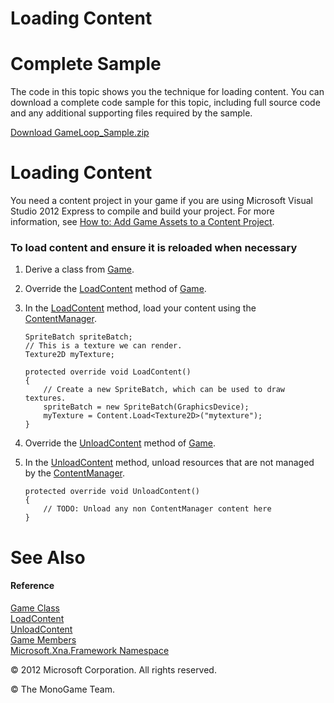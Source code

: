 

# Loading Content

# Complete Sample

The code in this topic shows you the technique for loading content. You can download a complete code sample for this topic, including full source code and any additional supporting files required by the sample.

[Download GameLoop_Sample.zip](http://go.microsoft.com/fwlink/?LinkId=258702)

# Loading Content

You need a content project in your game if you are using Microsoft Visual Studio 2012 Express to compile and build your project. For more information, see [How to: Add Game Assets to a Content Project](UsingXNA_HowTo_AddAResource.md).

### To load content and ensure it is reloaded when necessary

1.  Derive a class from [Game](T_Microsoft_Xna_Framework_Game.md).
    
2.  Override the [LoadContent](M_MXF_Game_LoadContent.md) method of [Game](T_Microsoft_Xna_Framework_Game.md).
    
3.  In the [LoadContent](M_MXF_Game_LoadContent.md) method, load your content using the [ContentManager](T_Microsoft_Xna_Framework_Content_ContentManager.md).
    
    ```
    SpriteBatch spriteBatch;
    // This is a texture we can render.
    Texture2D myTexture;
    
    protected override void LoadContent()
    {
        // Create a new SpriteBatch, which can be used to draw textures.
        spriteBatch = new SpriteBatch(GraphicsDevice);
        myTexture = Content.Load<Texture2D>("mytexture");
    }
    ```
                        
    
4.  Override the [UnloadContent](M_MXF_Game_UnloadContent.md) method of [Game](T_Microsoft_Xna_Framework_Game.md).
    
5.  In the [UnloadContent](M_MXF_Game_UnloadContent.md) method, unload resources that are not managed by the [ContentManager](T_Microsoft_Xna_Framework_Content_ContentManager.md).
    
    ```
    protected override void UnloadContent()
    {
        // TODO: Unload any non ContentManager content here
    }
    ```
                        
    

# See Also

#### Reference

[Game Class](T_Microsoft_Xna_Framework_Game.md)  
[LoadContent](M_MXF_Game_LoadContent.md)  
[UnloadContent](M_MXF_Game_UnloadContent.md)  
[Game Members](T_Microsoft_Xna_Framework_Game.md)  
[Microsoft.Xna.Framework Namespace](N_Microsoft_Xna_Framework.md)  

© 2012 Microsoft Corporation. All rights reserved.  

© The MonoGame Team.
